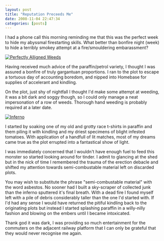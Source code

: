 ```yaml
---
layout: post
title: "Reputation Preceeds Me"
date: 2008-11-04 22:47:34
categories: [posts]
---
```


I had a phone call this morning reminding me that this was the perfect week to hide my abyssmal firestarting skills. What better than bonfire night (week) to hide a terribly smokey attempt at a fire/smouldering embarassment?

[![Perfectly Alligned Weeds](https://farm4.static.flickr.com/3237/3003210910_65778a6713_m.jpg)](https://www.flickr.com/photos/warriorwomen/3003210910/ "Perfectly Alligned Weeds by warriorwomen, on Flickr")

Having received much advice of the paraffin/petrol variety, I thought I was assured a bonfire of truly gargantuan proportions. I ran to the plot to escape a tortuous day of accounting boredom, and nipped into Homebase for supplies of accelerant and kindling.

On the plot, just shy of nightfall I thought I'd make some attempt at weeding, it was a bit dark and soggy though, so I could only manage a neat impersonation of a row of weeds. Thorough hand weeding is probably required at a later date.

[![Inferno](https://farm4.static.flickr.com/3192/3003230348_b17555da0a_m.jpg)](https://www.flickr.com/photos/warriorwomen/3003230348/ "Inferno by warriorwomen, on Flickr")

I started by soaking one of my old and grotty race t-shirts in paraffin and them piling it with kindling and my driest specimens of blight infested tomatoes. With application of a handfull of lit matches, most of my dreams came true as the plot errupted into a fantastical show of light.

I was immediately concerned that I wouldn't have enough fuel to feed this monster so started looking around for tinder. I admit to glancing at the shed but in the nick of time I remembered the trauma of the erection debacle and shifted my attention towards semi-combustable material left on discarded plots.

You may wish to substitute the phrase "semi-combustable material" with the word asbestos. No sooner had I built a sky-scraper of collected junk than the inferno sputtered it's final breath. With a dead fire I found myself left with a pile of debris considerably taller than the one I'd started with. If I'd had any sense I would have returned the pitiful kindling back to the originating plots but instead I started splashing paraffin in a willy-nilly fashion and blowing on the embers until I became intoxicated.

Thank god it was dark, I was providing so much entertainment for the commuters on the adjacent railway platform that I can only be grateful that they would never recognise me again.
